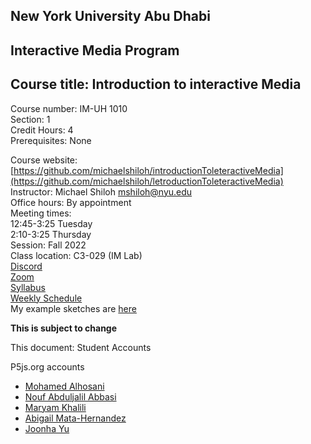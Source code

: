 
## New York University Abu Dhabi    
## Interactive Media Program    
## Course title: Introduction to interactive Media  
Course number: IM-UH 1010   
Section: 1    
Credit Hours: 4         
Prerequisites: None       

Course website: [https://github.com/michaelshiloh/introductionToleteractiveMedia](https://github.com/michaelshiloh/letroductionToleteractiveMedia)      
Instructor: Michael Shiloh mshiloh@nyu.edu    
Office hours: By appointment  
Meeting times:    
	12:45-3:25 Tuesday  
	2:10-3:25 Thursday     
Session: Fall 2022       
Class location: C3-029 (IM Lab)  
[Discord](https://discord.gg/mFJ5fqKk)  
[Zoom](https://nyu.zoom.us/j/97909657731)  
[Syllabus](https://intro.nyuadim.com/syllabus/)  
[Weekly Schedule](https://intro.nyuadim.com/Weekly%20Schedule)  
My example sketches are [here](https://editor.p5js.org/michaelshiloh/sketches)

**This is subject to change**

This document: Student Accounts

P5js.org accounts
- [Mohamed Alhosani](https://editor.p5js.org/Mohamed_Khalifa/sketches)
- [Nouf Abduljalil Abbasi](https://editor.p5js.org/Nouf-Alabbasi/sketches)
- [Maryam Khalili](https://editor.p5js.org/maryami/sketches)
- [Abigail Mata-Hernandez](https://editor.p5js.org/abigailmh/sketches)
- [Joonha Yu](https://editor.p5js.org/ob2sd/sketches)
